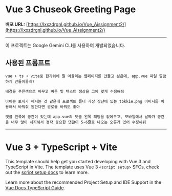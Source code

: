 # Vue 3 Chuseok Greeting Page

**배포 URL:** [https://lxxzdrgnl.github.io/Vue_Aissignment2/](https://lxxzdrgnl.github.io/Vue_Aissignment2/)

---

이 프로젝트는 Google Gemini CLI를 사용하여 개발되었습니다.

## 사용된 프롬프트

```
vue + ts + vite로 한가위에 잘 어울리는 웹페이지를 만들고 싶은데, app.vue 파일 깔끔하게 만들어줄래?
```
```
배경을 푸른색으로 바꾸고 버튼 및 텍스트 생상을 그에 맞게 수정해줘
```
```
아이콘 토끼가 깨지는 것 같은데 프로젝트 폴더 가장 상단에 있는 tokkie.png 이미지를 이용해서 바꿔줘 원한다면 경로를 바꿔도 좋아
```
```
댓글 왼쪽에 공간이 있는데 app.vue의 댓글 왼쪽 패딩을 없에주고, 모바일에서 날짜가 공간을 너무 많이 차지해서 정작 중요한 댓글이 5~6줄로 나오는 오류가 있어 수정해줘
```

---

# Vue 3 + TypeScript + Vite

This template should help get you started developing with Vue 3 and TypeScript in Vite. The template uses Vue 3 `<script setup>` SFCs, check out the [script setup docs](https://v3.vuejs.org/api/sfc-script-setup.html#sfc-script-setup) to learn more.

Learn more about the recommended Project Setup and IDE Support in the [Vue Docs TypeScript Guide](https://vuejs.org/guide/typescript/overview.html#project-setup).
